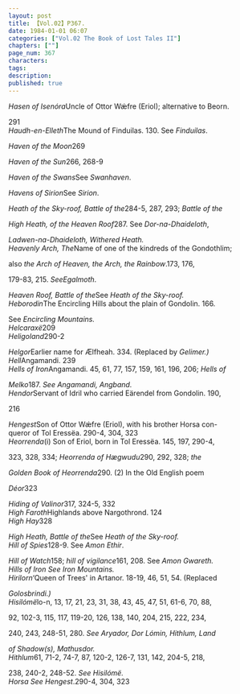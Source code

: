 ```yaml
---
layout: post
title: 【Vol.02】P367.
date: 1984-01-01 06:07
categories: ["Vol.02 The Book of Lost Tales II"]
chapters: [""]
page_num: 367
characters: 
tags: 
description: 
published: true
---
```


<p style="text-indent: 0;">
<I>Hasen of Isenóra</I>Uncle of Ottor Wǽfre (Eriol); alternative to Beorn.
</p>

291<BR><I>Haudh-en-Elleth</I>The Mound of Finduilas. 130. See <I>Finduilas</I>.

<I>Haven of the Moon</I>269

<I>Haven of the Sun</I>266, 268-9

<I>Haven of the Swans</I>See <I>Swanhaven</I>.

<I>Havens of Sirion</I>See <I>Sirion</I>.

<I>Heath of the Sky-roof, Battle of the</I>284-5, 287, 293; <I>Battle of the</I>

<I>High Heath,  of the Heaven Roof</I>287. See <I>Dor-na-Dhaideloth</I>,

<I>Ladwen-na-Dhaideloth, Withered Heath.<BR>Heavenly Arch, The</I>Name of one of the kindreds of the Gondothlim;

also   <I>the Arch   of Heaven,   the Arch,   the  Rainbow</I>.173, 176,

179-83, 215. <I>SeeEgalmoth</I>.

<I>Heaven Roof, Battle of the</I>See <I>Heath of the Sky-roof.<BR>Heborodin</I>The Encircling Hills about the plain of Gondolin. 166.

See <I>Encircling Mountains.<BR>Helcaraxë</I>209<BR><I>Heligoland</I>290-2

<I>Helgor</I>Earlier name for Ælfheah. 334. (Replaced by <I>Gelimer.)<BR>Hell</I>Angamandi. 239<BR><I>Hells of Iron</I>Angamandi. 45, 61, 77, 157, 159, 161, 196, 206; <I>Hells of</I>

<I>Melko</I>187. <I>See Angamandi, Angband.<BR>Hendor</I>Servant of Idril who carried Eärendel from Gondolin. 190,

216

<I>Hengest</I>Son of Ottor Wǽfre (Eriol), with his brother Horsa con- <BR>queror of Tol Eressëa. 290-4, 304, 323<BR><I>Heorrenda</I>(i) Son of Eriol, born in Tol Eressëa. 145, 197, 290-4,

323, 328, 334; <I>Heorrenda   of Hægwudu</I>290, 292, 328; <I>the</I>

<I>Golden Book of Heorrenda</I>290. (2) In the Old  English poem

<I>Déor</I>323

<I>Hiding of Valinor</I>317, 324-5, 332<BR><I>High Faroth</I>Highlands above Nargothrond. 124<BR><I>High Hay</I>328

<I>High Heath, Battle of the</I>See <I>Heath of the Sky-roof.<BR>Hill of Spies</I>128-9. See <I>Amon Ethir</I>.

<I>Hill of Watch</I>158; <I>hill of vigilance</I>161, 208. See <I>Amon Gwareth.<BR>Hills of Iron     See Iron Mountains.<BR>Hirilorn</I>‘Queen of Trees' in Artanor. 18-19, 46, 51, 54. (Replaced

<I>Golosbrindi.)<BR>Hisilómë</I>lo-n, 13, 17, 21, 23, 31, 38, 43, 45, 47, 51, 61-6, 70, 88,

92, 102-3, 115, 117, 119-20, 126, 138, 140, 204, 215, 222, 234,

240, 243, 248-51, 280. <I>See Aryador, Dor Lómin, Hithlum,   Land</I>

<I>of Shadow(s), Mathusdor.<BR>Hithlum</I>61, 71-2, 74-7, 87, 120-2, 126-7, 131, 142, 204-5, 218,

238, 240-2, 248-52. <I>See Hisilómë.<BR>Horsa     See Hengest</I>.290-4, 304, 323

